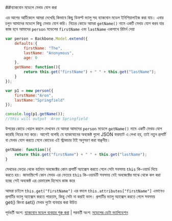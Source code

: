 ##ব্যাকবোন মডেলে মেথড যোগ করা

এর আগের আর্টিকেলে আমরা দেখেছি কিভাবে কিছু ডিফল্ট ভ্যালু সহ ব্যাকবোন মডেল ইনিশিয়ালাইজ করা যায়। এবার চলুন আমাদের মডেলে কিছু মেথড যোগ করি। নিচের কোডে আমরা `getName()` নামে একটি মেথড যোগ করব যার কাজ হবে আমাদের `person` মডেলের `firstName` এবং `lastName` একসাথে রিটার্ন দেয়া 

```js
var person = Backbone.Model.extend({
    defaults:{
        firstName: "The",
        lastName: "Anonymous",
        age: 0
    },
    getName: function(){
        return this.get("firstName") + " " + this.get("lastName");
    }
});

var p1 = new person({
    firstName:"Aron",
    lastName:"Springfield"
});

console.log(p1.getName());
//this will output  Aron Springfield
```
উপরের কোডে খেয়াল করলে দেখবেন যে আমরা আমাদের `person` মডেলে `getName()` নামে একটি মেথড যোগ করেছি নিচের মত করে। আগেই বলেছি যে ব্যাকবোনের অবজেক্ট গুলো JSON ফরম্যাট এ লেখা হয়, তাই নতুন প্রপার্টি বা মেথড যোগ করতে গেলে কোডের এই স্ট্রাকচার টাই  অনুসরণ করা বাঞ্ছনীয়। 

```js
getName: function(){
    return this.get("firstName") + " " + this.get("lastName");
}
```

মেথডের ভেতর থেকে বর্তমান অবজেক্টের কোন প্রপার্টি অ্যাক্সেস করতে গেলে সেটা সবসময় `this` কি-ওয়ার্ড দিয়ে করতে হয়। জাভাস্ক্রিপ্টে কোন মেথড এর ভেতরে  `this` কি-ওয়ার্ডটি সবসময় যেই অবজেক্টের মাঝে থেকে কল করা হচ্ছে সেই অবজেক্ট এর রেফারেন্স হিসেবে কাজ করে 

আমরা চাইলে `this.get("firstName")` এর বদলে `this.attributes["firstName"]` এভাবেও প্রপার্টির ভ্যালু অ্যাক্সেস করতে পারতাম, কিন্তু সেটা না করাই ভাল। প্রপার্টির ভ্যালু অ্যাক্সেস করতে গেলে সবসময় get() কিংবা set() মেথড দুটো ব্যবহার করা উচিত 

পূর্ববর্তী অংশ: [ব্যাকবোন মডেল ব্যবহার শুরু করা](bb101p3.html)  | পরবর্তী অংশ: [মডেলের ডেটা ভ্যালিডেশন](bb101p6.html)
